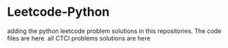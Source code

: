 # Leetcode-Python
adding the python leetcode problem solutions in this repositories. 
The code files are here.
all CTCI problems solutions are here
























































































































































































































































































































































































































































































































































































































































































































































































































































































































































































































































































































































































































































































































































